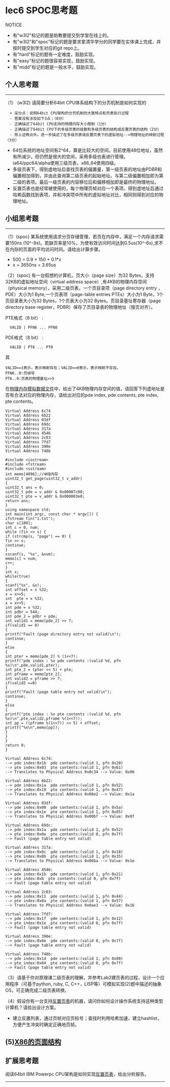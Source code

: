 # lec6 SPOC思考题


NOTICE
- 有"w3l2"标记的题是助教要提交到学堂在线上的。
- 有"w3l2"和"spoc"标记的题是要求拿清华学分的同学要在实体课上完成，并按时提交到学生对应的git repo上。
- 有"hard"标记的题有一定难度，鼓励实现。
- 有"easy"标记的题很容易实现，鼓励实现。
- 有"midd"标记的题是一般水平，鼓励实现。


## 个人思考题
---

（1） (w3l2) 请简要分析64bit CPU体系结构下的分页机制是如何实现的
```
  + 采分点：说明64bit CPU架构的分页机制的大致特点和页表执行过程
  - 答案没有涉及如下3点；（0分）
  - 正确描述了64bit CPU支持的物理内存大小限制（1分）
  - 正确描述了64bit CPU下的多级页表的级数和多级页表的结构或反置页表的结构（2分）
  - 除上述两点外，进一步描述了在多级页表或反置页表下的虚拟地址-->物理地址的映射过程（3分）
 ```
- 64位系统的地址空间有2^64，算是比较大的空间。目前使用48位地址，虽然有所减少，但仍然是很大的空间，采用多级也表进行管理。ia64/ppc64/alpha使用三级页表，x86_64使用四级。
- 多级页表下，得到虚地址后查找页表的偏置量，第一级页表的地址由PDBR和偏置相加得到，并由此查询第二级页表的起始地址。与第二级偏置相加即为第二级的表项。最后一级页表的内容移位后和偏移相加即是最终的物理地址。
- 反置页表也是经常被使用的，每个物理页帧对应一个表项。得到虚地址后通过哈希函数找到表项，并和冲突项中所有的虚拟地址对比，相同则得到对应的物理地址。 

>  

## 小组思考题
---

（1）(spoc) 某系统使用请求分页存储管理，若页在内存中，满足一个内存请求需要150ns (10^-9s)。若缺页率是10%，为使有效访问时间达到0.5us(10^-6s),求不在内存的页面的平均访问时间。请给出计算步骤。 

- 500 = 0.9 * 150 + 0.1*x  
- x = 3650ns = 3.65us

（2）(spoc) 有一台假想的计算机，页大小（page size）为32 Bytes，支持32KB的虚拟地址空间（virtual address space）,有4KB的物理内存空间（physical memory），采用二级页表，一个页目录项（page directory entry ，PDE）大小为1 Byte,一个页表项（page-table entries
PTEs）大小为1 Byte，1个页目录表大小为32 Bytes，1个页表大小为32 Bytes。页目录基址寄存器（page directory base register，PDBR）保存了页目录表的物理地址（按页对齐）。

PTE格式（8 bit） :
```
  VALID | PFN6 ... PFN0
```
PDE格式（8 bit） :
```
  VALID | PT6 ... PT0
```
其
```
VALID==1表示，表示映射存在；VALID==0表示，表示映射不存在。
PFN6..0:页帧号
PT6..0:页表的物理基址>>5
```
在[物理内存模拟数据文件](./03-2-spoc-testdata.md)中，给出了4KB物理内存空间的值，请回答下列虚地址是否有合法对应的物理内存，请给出对应的pde index, pde contents, pte index, pte contents。
```
Virtual Address 6c74
Virtual Address 6b22
Virtual Address 03df
Virtual Address 69dc
Virtual Address 317a
Virtual Address 4546
Virtual Address 2c03
Virtual Address 7fd7
Virtual Address 390e
Virtual Address 748b
```
```
#include <iostream>
#include <fstream>
#include <sstream>
int memo[4096];//4KB内存
uint32_t get_page(uint32_t v_addr)
{
uint32_t ans = 0;
uint32_t pde = v_addr & 0x00007c00;
uint32_t pte = v_addr & 0x000003e0;
return ans;
}
using namespace std;
int main(int argc, const char * argv[]) {
ifstream fin("1.txt");
char s[100];
int c = 0, num;
while (fin >> s) {
if (strcmp(s, "page") == 0) {
fin >> s;
continue;
}
sscanf(s, "%x", &num);
memo[c] = num;
c++;
}
int x;
while(true)
{
scanf("%x", &x);
int offset = x %32;
x = x>>5;
int  pte = x %32;
x = x>>5;
int pde = x %32;
int pdbr = 544;
int pde_2 = pdbr + pde;
int valid1 = memo[pde_2] >> 7;
if(valid1 == 0)
{
printf("Fault (page directory entry not valid)\n");
continue;
}
else
{
int pter = memo[pde_2] % (1<<7);
printf("pde index : %x pde contents :(valid %d, pfn %x)\n",pde,valid1,pter);
int pte_2 = (pter << 5) + pte;
int pframe = memo[pte_2];
int valid2 = pframe >> 7;
if(valid2 ==0)
{
printf("Fault (page table entry not valid)\n");       
continue;  
}
else
{
printf("pte index : %x pte contents :(valid %d, pfn %x)\n",pte,valid2,pframe %(1<<7));
int pp = ((pframe %(1<<7)) << 5) + offset;
printf("%x\n",memo[pp]);
}
}
}
return 0;
}
```
```
Virtual Address 6c74:
--> pde index:0x1b  pde contents:(valid 1, pfn 0x20)
--> pte index:0x03  pte contents:(valid 1, pfn 0x61)
--> Translates to Physical Address 0x0c34 --> Value: 0x06

Virtual Address 6b22:
--> pde index:0x1a  pde contents:(valid 1, pfn 0x52)
--> pte index:0x19  pte contents:(valid 1, pfn 0x47)
--> Translates to Physical Address 0x08e2 --> Value: 0x1a

Virtual Address 03df:
--> pde index:0x00  pde contents:(valid 1, pfn 0x5a)
--> pte index:0x1e  pte contents:(valid 1, pfn 0x05)
--> Translates to Physical Address 0x00bf --> Value: 0x0f

Virtual Address 69dc:
--> pde index:0x1a  pde contents:(valid 1, pfn 0x52)
--> pte index:0x0e  pte contents:(valid 0, pfn 0x7f)
--> Fault (page table entry not valid)

Virtual Address 317a:
--> pde index:0x0c  pde contents:(valid 1, pfn 0x18)
--> pte index:0x0b  pte contents:(valid 1, pfn 0x35)
--> Translates to Physical Address 0x06ba --> Value: 0x1e

Virtual Address 4546:
--> pde index:0x1b  pde contents:(valid 1, pfn 0x21)
--> pte index:0xb  pte contents:(valid 0, pfn 0x7f)
--> Fault (page table entry not valid)

Virtual Address 2c03:
--> pde index:0x11  pde contents:(valid 1, pfn 0x44)
--> pte index:0x0a  pte contents:(valid 1, pfn 0x57)
--> Translates to Physical Address 0x0ae3 --> Value: 0x16

Virtual Address 7fd7:
--> pde index:0x1f  pde contents:(valid 1, pfn 0x12)
--> pte index:0x1e  pte contents:(valid 0, pfn 0x7f)
--> Fault (page table entry not valid)

Virtual Address 390e:
--> pde index:0x0e  pde contents:(valid 0, pfn 0x7f)
--> Fault (page table entry not valid)

Virtual Address 748b:
--> pde index:0x1d  pde contents:(valid 1, pfn 0x00)
--> pte index:0x04  pte contents:(valid 0, pfn 0x7f)
--> Fault (page table entry not valid)
```



（3）请基于你对原理课二级页表的理解，并参考Lab2建页表的过程，设计一个应用程序（可基于python, ruby, C, C++，LISP等）可模拟实现(2)题中描述的抽象OS，可正确完成二级页表转换。

（4）假设你有一台支持[反置页表](http://en.wikipedia.org/wiki/Page_table#Inverted_page_table)的机器，请问你如何设计操作系统支持这种类型计算机？请给出设计方案。
- 建立反置列表，通过页帧对应页标号；查找时利用哈希加速，建立hashlist，方便产生冲突时确定正确地页帧。

 (5)[X86的页面结构](http://os.cs.tsinghua.edu.cn/oscourse/OS2015/lecture06#head-1f58ea81c046bd27b196ea2c366d0a2063b304ab)
--- 

## 扩展思考题

阅读64bit IBM Powerpc CPU架构是如何实现[反置页表](http://en.wikipedia.org/wiki/Page_table#Inverted_page_table)，给出分析报告。

--- 
